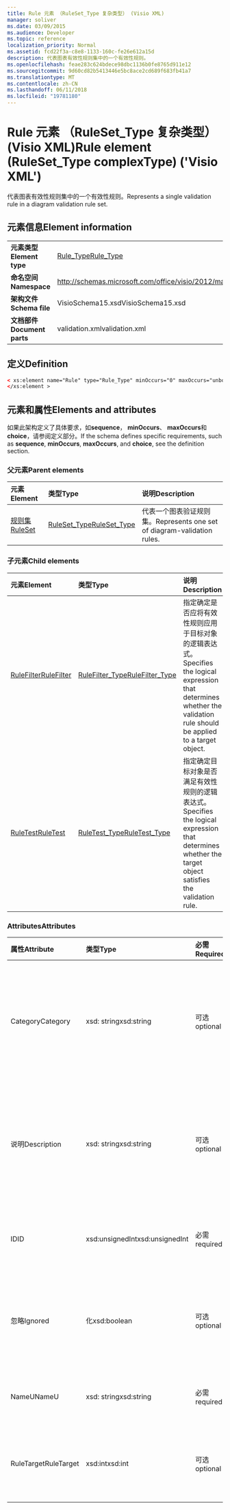 ```yaml
---
title: Rule 元素 （RuleSet_Type 复杂类型） (Visio XML)
manager: soliver
ms.date: 03/09/2015
ms.audience: Developer
ms.topic: reference
localization_priority: Normal
ms.assetid: fcd22f3a-c8e8-1133-160c-fe26e612a15d
description: 代表图表有效性规则集中的一个有效性规则。
ms.openlocfilehash: feae283c624bdece98dbc1136b0fe8765d911e12
ms.sourcegitcommit: 9d60cd82b5413446e5bc8ace2cd689f683fb41a7
ms.translationtype: MT
ms.contentlocale: zh-CN
ms.lasthandoff: 06/11/2018
ms.locfileid: "19781180"
---
```

# <a name="rule-element-rulesettype-complextype-visio-xml"></a><span data-ttu-id="46aed-103">Rule 元素 （RuleSet_Type 复杂类型） (Visio XML)</span><span class="sxs-lookup"><span data-stu-id="46aed-103">Rule element (RuleSet_Type complexType) ('Visio XML')</span></span>

<span data-ttu-id="46aed-104">代表图表有效性规则集中的一个有效性规则。</span><span class="sxs-lookup"><span data-stu-id="46aed-104">Represents a single validation rule in a diagram validation rule set.</span></span>
  
## <a name="element-information"></a><span data-ttu-id="46aed-105">元素信息</span><span class="sxs-lookup"><span data-stu-id="46aed-105">Element information</span></span>

|||
|:-----|:-----|
|<span data-ttu-id="46aed-106">**元素类型**</span><span class="sxs-lookup"><span data-stu-id="46aed-106">**Element type**</span></span> <br/> |[<span data-ttu-id="46aed-107">Rule_Type</span><span class="sxs-lookup"><span data-stu-id="46aed-107">Rule_Type</span></span>](rule_type-complextypevisio-xml.md) <br/> |
|<span data-ttu-id="46aed-108">**命名空间**</span><span class="sxs-lookup"><span data-stu-id="46aed-108">**Namespace**</span></span> <br/> |http://schemas.microsoft.com/office/visio/2012/main  <br/> |
|<span data-ttu-id="46aed-109">**架构文件**</span><span class="sxs-lookup"><span data-stu-id="46aed-109">**Schema file**</span></span> <br/> |<span data-ttu-id="46aed-110">VisioSchema15.xsd</span><span class="sxs-lookup"><span data-stu-id="46aed-110">VisioSchema15.xsd</span></span>  <br/> |
|<span data-ttu-id="46aed-111">**文档部件**</span><span class="sxs-lookup"><span data-stu-id="46aed-111">**Document parts**</span></span> <br/> |<span data-ttu-id="46aed-112">validation.xml</span><span class="sxs-lookup"><span data-stu-id="46aed-112">validation.xml</span></span>  <br/> |
   
## <a name="definition"></a><span data-ttu-id="46aed-113">定义</span><span class="sxs-lookup"><span data-stu-id="46aed-113">Definition</span></span>

```XML
< xs:element name="Rule" type="Rule_Type" minOccurs="0" maxOccurs="unbounded" >
</xs:element >
```

## <a name="elements-and-attributes"></a><span data-ttu-id="46aed-114">元素和属性</span><span class="sxs-lookup"><span data-stu-id="46aed-114">Elements and attributes</span></span>

<span data-ttu-id="46aed-115">如果此架构定义了具体要求，如**sequence**， **minOccurs**、 **maxOccurs**和**choice**，请参阅定义部分。</span><span class="sxs-lookup"><span data-stu-id="46aed-115">If the schema defines specific requirements, such as **sequence**, **minOccurs**, **maxOccurs**, and **choice**, see the definition section.</span></span> 
  
### <a name="parent-elements"></a><span data-ttu-id="46aed-116">父元素</span><span class="sxs-lookup"><span data-stu-id="46aed-116">Parent elements</span></span>

|<span data-ttu-id="46aed-117">**元素**</span><span class="sxs-lookup"><span data-stu-id="46aed-117">**Element**</span></span>|<span data-ttu-id="46aed-118">**类型**</span><span class="sxs-lookup"><span data-stu-id="46aed-118">**Type**</span></span>|<span data-ttu-id="46aed-119">**说明**</span><span class="sxs-lookup"><span data-stu-id="46aed-119">**Description**</span></span>|
|:-----|:-----|:-----|
|[<span data-ttu-id="46aed-120">规则集</span><span class="sxs-lookup"><span data-stu-id="46aed-120">RuleSet</span></span>](ruleset-element-rulesets_type-complextypevisio-xml.md) <br/> |[<span data-ttu-id="46aed-121">RuleSet_Type</span><span class="sxs-lookup"><span data-stu-id="46aed-121">RuleSet_Type</span></span>](ruleset_type-complextypevisio-xml.md) <br/> |<span data-ttu-id="46aed-122">代表一个图表验证规则集。</span><span class="sxs-lookup"><span data-stu-id="46aed-122">Represents one set of diagram-validation rules.</span></span>  <br/> |
   
### <a name="child-elements"></a><span data-ttu-id="46aed-123">子元素</span><span class="sxs-lookup"><span data-stu-id="46aed-123">Child elements</span></span>

|<span data-ttu-id="46aed-124">**元素**</span><span class="sxs-lookup"><span data-stu-id="46aed-124">**Element**</span></span>|<span data-ttu-id="46aed-125">**类型**</span><span class="sxs-lookup"><span data-stu-id="46aed-125">**Type**</span></span>|<span data-ttu-id="46aed-126">**说明**</span><span class="sxs-lookup"><span data-stu-id="46aed-126">**Description**</span></span>|
|:-----|:-----|:-----|
|[<span data-ttu-id="46aed-127">RuleFilter</span><span class="sxs-lookup"><span data-stu-id="46aed-127">RuleFilter</span></span>](rulefilter-element-rule_type-complextypevisio-xml.md) <br/> |[<span data-ttu-id="46aed-128">RuleFilter_Type</span><span class="sxs-lookup"><span data-stu-id="46aed-128">RuleFilter_Type</span></span>](rulefilter_type-complextypevisio-xml.md) <br/> |<span data-ttu-id="46aed-129">指定确定是否应将有效性规则应用于目标对象的逻辑表达式。</span><span class="sxs-lookup"><span data-stu-id="46aed-129">Specifies the logical expression that determines whether the validation rule should be applied to a target object.</span></span>  <br/> |
|[<span data-ttu-id="46aed-130">RuleTest</span><span class="sxs-lookup"><span data-stu-id="46aed-130">RuleTest</span></span>](ruletest-element-rule_type-complextypevisio-xml.md) <br/> |[<span data-ttu-id="46aed-131">RuleTest_Type</span><span class="sxs-lookup"><span data-stu-id="46aed-131">RuleTest_Type</span></span>](ruletest_type-complextypevisio-xml.md) <br/> |<span data-ttu-id="46aed-132">指定确定目标对象是否满足有效性规则的逻辑表达式。</span><span class="sxs-lookup"><span data-stu-id="46aed-132">Specifies the logical expression that determines whether the target object satisfies the validation rule.</span></span>  <br/> |
   
### <a name="attributes"></a><span data-ttu-id="46aed-133">Attributes</span><span class="sxs-lookup"><span data-stu-id="46aed-133">Attributes</span></span>

|<span data-ttu-id="46aed-134">**属性**</span><span class="sxs-lookup"><span data-stu-id="46aed-134">**Attribute**</span></span>|<span data-ttu-id="46aed-135">**类型**</span><span class="sxs-lookup"><span data-stu-id="46aed-135">**Type**</span></span>|<span data-ttu-id="46aed-136">**必需**</span><span class="sxs-lookup"><span data-stu-id="46aed-136">**Required**</span></span>|<span data-ttu-id="46aed-137">**说明**</span><span class="sxs-lookup"><span data-stu-id="46aed-137">**Description**</span></span>|<span data-ttu-id="46aed-138">**可能的值**</span><span class="sxs-lookup"><span data-stu-id="46aed-138">**Possible values**</span></span>|
|:-----|:-----|:-----|:-----|:-----|
|<span data-ttu-id="46aed-139">Category</span><span class="sxs-lookup"><span data-stu-id="46aed-139">Category</span></span>  <br/> |<span data-ttu-id="46aed-140">xsd: string</span><span class="sxs-lookup"><span data-stu-id="46aed-140">xsd:string</span></span>  <br/> |<span data-ttu-id="46aed-141">可选</span><span class="sxs-lookup"><span data-stu-id="46aed-141">optional</span></span>  <br/> |<span data-ttu-id="46aed-142">指定**类别**列中的问题窗口中显示的文本。</span><span class="sxs-lookup"><span data-stu-id="46aed-142">Specifies the text displayed in the **Category** column of the Issues window.</span></span> <span data-ttu-id="46aed-143">默认值为空字符串。</span><span class="sxs-lookup"><span data-stu-id="46aed-143">Default is an empty string.</span></span>  <br/> |<span data-ttu-id="46aed-144">Xsd: string 类型的值。</span><span class="sxs-lookup"><span data-stu-id="46aed-144">Values of the xsd:string type.</span></span>  <br/> |
|<span data-ttu-id="46aed-145">说明</span><span class="sxs-lookup"><span data-stu-id="46aed-145">Description</span></span>  <br/> |<span data-ttu-id="46aed-146">xsd: string</span><span class="sxs-lookup"><span data-stu-id="46aed-146">xsd:string</span></span>  <br/> |<span data-ttu-id="46aed-147">可选</span><span class="sxs-lookup"><span data-stu-id="46aed-147">optional</span></span>  <br/> |<span data-ttu-id="46aed-148">指定在用户界面中显示的有效性规则的说明。</span><span class="sxs-lookup"><span data-stu-id="46aed-148">Specifies the description of the validation rule that appears in the user interface.</span></span> <span data-ttu-id="46aed-149">默认值为"Unknown"。</span><span class="sxs-lookup"><span data-stu-id="46aed-149">Default is "Unknown".</span></span>  <br/> |<span data-ttu-id="46aed-150">Xsd: string 类型的值。</span><span class="sxs-lookup"><span data-stu-id="46aed-150">Values of the xsd:string type.</span></span>  <br/> |
|<span data-ttu-id="46aed-151">ID</span><span class="sxs-lookup"><span data-stu-id="46aed-151">ID</span></span>  <br/> |<span data-ttu-id="46aed-152">xsd:unsignedInt</span><span class="sxs-lookup"><span data-stu-id="46aed-152">xsd:unsignedInt</span></span>  <br/> |<span data-ttu-id="46aed-153">必需</span><span class="sxs-lookup"><span data-stu-id="46aed-153">required</span></span>  <br/> |<span data-ttu-id="46aed-154">指定的有效性规则的唯一标识符。</span><span class="sxs-lookup"><span data-stu-id="46aed-154">Specifies the unique identifier for the validation rule.</span></span>  <br/> |<span data-ttu-id="46aed-155">Xsd:unsignedInt 类型的值。</span><span class="sxs-lookup"><span data-stu-id="46aed-155">Values of the xsd:unsignedInt type.</span></span>  <br/> |
|<span data-ttu-id="46aed-156">忽略</span><span class="sxs-lookup"><span data-stu-id="46aed-156">Ignored</span></span>  <br/> |<span data-ttu-id="46aed-157">化</span><span class="sxs-lookup"><span data-stu-id="46aed-157">xsd:boolean</span></span>  <br/> |<span data-ttu-id="46aed-158">可选</span><span class="sxs-lookup"><span data-stu-id="46aed-158">optional</span></span>  <br/> |<span data-ttu-id="46aed-159">指定是否当前忽略有效性规则。</span><span class="sxs-lookup"><span data-stu-id="46aed-159">Specifies whether the validation rule is currently ignored.</span></span> <span data-ttu-id="46aed-160">默认值为 False。</span><span class="sxs-lookup"><span data-stu-id="46aed-160">Default is False.</span></span>  <br/> |<span data-ttu-id="46aed-161">化类型的值。</span><span class="sxs-lookup"><span data-stu-id="46aed-161">Values of the xsd:boolean type.</span></span>  <br/> |
|<span data-ttu-id="46aed-162">NameU</span><span class="sxs-lookup"><span data-stu-id="46aed-162">NameU</span></span>  <br/> |<span data-ttu-id="46aed-163">xsd: string</span><span class="sxs-lookup"><span data-stu-id="46aed-163">xsd:string</span></span>  <br/> |<span data-ttu-id="46aed-164">必需</span><span class="sxs-lookup"><span data-stu-id="46aed-164">required</span></span>  <br/> |<span data-ttu-id="46aed-165">指定的有效性规则的通用名称。</span><span class="sxs-lookup"><span data-stu-id="46aed-165">Specifies the universal name of the validation rule.</span></span>  <br/> |<span data-ttu-id="46aed-166">Xsd: string 类型的值。</span><span class="sxs-lookup"><span data-stu-id="46aed-166">Values of the xsd:string type.</span></span>  <br/> |
|<span data-ttu-id="46aed-167">RuleTarget</span><span class="sxs-lookup"><span data-stu-id="46aed-167">RuleTarget</span></span>  <br/> |<span data-ttu-id="46aed-168">xsd:int</span><span class="sxs-lookup"><span data-stu-id="46aed-168">xsd:int</span></span>  <br/> |<span data-ttu-id="46aed-169">可选</span><span class="sxs-lookup"><span data-stu-id="46aed-169">optional</span></span>  <br/> |<span data-ttu-id="46aed-170">指定的有效性规则应用于的对象的类型。</span><span class="sxs-lookup"><span data-stu-id="46aed-170">Specifies the type of object to which the validation rule applies.</span></span>  <br/> |<span data-ttu-id="46aed-171">Xsd:int 类型的值。</span><span class="sxs-lookup"><span data-stu-id="46aed-171">Values of the xsd:int type.</span></span>  <br/> |
   

